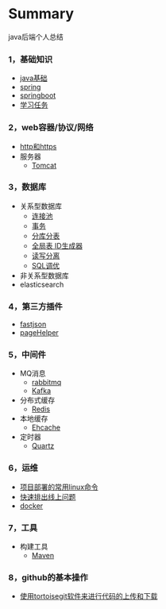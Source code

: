 # Summary
java后端个人总结

### 1，基础知识

*	[java基础](basic-knowledge/java.md)
*	[spring](basic-knowledge/spring.md)
*	[springboot](basic-knowledge/springboot.md)
*   [学习任务](basic-knowledge/learn.md)

### 2，web容器/协议/网络
* [http和https](web/http_https.md)
* 服务器
    * [Tomcat]()

### 3，数据库
* 关系型数据库
    *	[连接池](data-base/database-connection-pool.md)
    * 	[事务](data-base/transaction.md)
    * 	[分库分表](data-base/分库分表.md)
    * 	[全局表 ID生成器](data-base/id-generate.md)
    * 	[读写分离](http://blog.csdn.net/itomge/article/details/6909240)
    * 	[SQL调优](data-base/sql-optimize.md)
* 非关系型数据库
* elasticsearch
### 4，第三方插件
 * [fastjson](%E7%AC%AC%E4%B8%89%E6%96%B9jar%E5%8C%85/fastjson.md)
 * [pageHelper](%E7%AC%AC%E4%B8%89%E6%96%B9jar%E5%8C%85/pagehelper.md)

### 5，中间件

* MQ消息
    * [rabbitmq](/middle-software/rabbitmq.md)
    * [Kafka](/middle-software/kafka.md)
* 分布式缓存
    * [Redis]()
* 本地缓存
    * [Ehcache]()
* 定时器
    * [Quartz]()

### 6，运维
* [项目部署的常用linux命令](/ops/linux.md)
* [快速排出线上问题]()
* [docker](/ops/docker.md)

###  7，工具

*	构建工具
	* [Maven](build/maven.md)
###  8，github的基本操作
 * [使用tortoisegit软件来进行代码的上传和下载](/tortoisegit.md)

        


